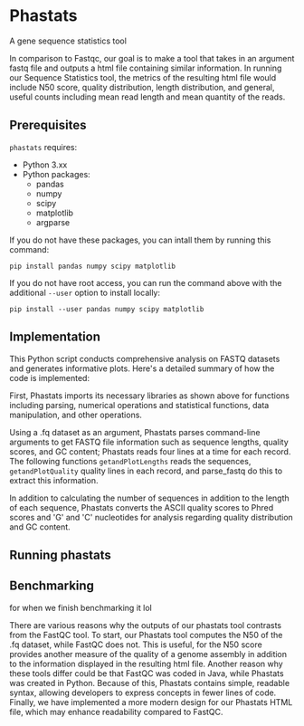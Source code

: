 # Phastats

A gene sequence statistics tool

In comparison to Fastqc, our goal is to make a tool that takes in an argument fastq file and outputs a html file containing similar information. In running our Sequence Statistics tool, the metrics of the resulting html file would include N50 score, quality distribution, length distribution, and general, useful counts including mean read length and mean quantity of the reads.

## Prerequisites

`phastats` requires:

- Python 3.xx
- Python packages:
  - pandas
  - numpy
  - scipy
  - matplotlib
  - argparse

If you do not have these packages, you can intall them by running this command:

```
pip install pandas numpy scipy matplotlib
```

If you do not have root access, you can run the command above with the additional `--user` option to install locally:

```
pip install --user pandas numpy scipy matplotlib
```

## Implementation

This Python script conducts comprehensive analysis on FASTQ datasets and generates informative plots. Here's a detailed summary of how the code is implemented:

First, Phastats imports its necessary libraries as shown above for functions including parsing, numerical operations and statistical functions, data manipulation, and other operations.

Using a .fq dataset as an argument, Phastats parses command-line arguments to get FASTQ file information such as sequence lengths, quality scores, and GC content; Phastats reads four lines at a time for each record. The following functions 
```getandPlotLengths``` 
reads the sequences, ```getandPlotQuality``` quality lines in each record, and parse_fastq do this to extract this information.

In addition to calculating the number of sequences in addition to the length of each sequence, Phastats converts the ASCII quality scores to Phred scores and 'G' and 'C' nucleotides for analysis regarding quality distribution and GC content.

## Running phastats




## Benchmarking

for when we finish benchmarking it lol


There are various reasons why the outputs of our phastats tool contrasts from the FastQC tool. To start, our Phastats tool computes the N50 of the .fq dataset, while FastQC does not. This is useful, for the N50 score provides another measure of the quality of a genome assembly in addition to the information displayed in the resulting html file.
Another reason why these tools differ could be that FastQC was coded in Java, while Phastats was created in Python. Because of this, Phastats contains simple, readable syntax, allowing developers to express concepts in fewer lines of code. 
Finally, we have implemented a more modern design for our Phastats HTML file, which may enhance readability compared to FastQC.



